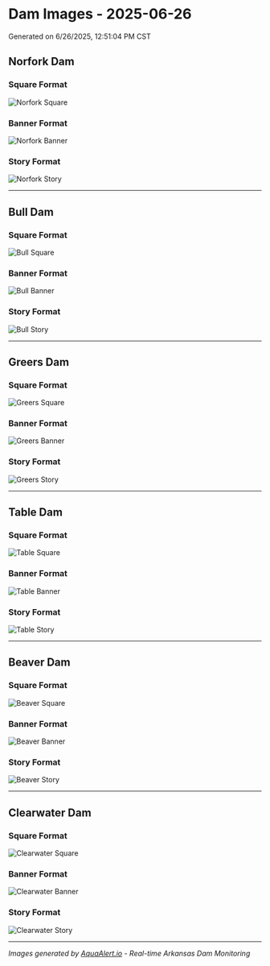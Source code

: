 # Dam Images - 2025-06-26

Generated on 6/26/2025, 12:51:04 PM CST

## Norfork Dam

### Square Format
![Norfork Square](https://raw.githubusercontent.com/lilblessings/dam-images/main/dam-images/2025-06-26/Norfork_enhanced_2025-06-26_square.png)

### Banner Format
![Norfork Banner](https://raw.githubusercontent.com/lilblessings/dam-images/main/dam-images/2025-06-26/Norfork_enhanced_2025-06-26_banner.png)

### Story Format
![Norfork Story](https://raw.githubusercontent.com/lilblessings/dam-images/main/dam-images/2025-06-26/Norfork_enhanced_2025-06-26_story.png)

---

## Bull Dam

### Square Format
![Bull Square](https://raw.githubusercontent.com/lilblessings/dam-images/main/dam-images/2025-06-26/Bull_Shoals_enhanced_2025-06-26_square.png)

### Banner Format
![Bull Banner](https://raw.githubusercontent.com/lilblessings/dam-images/main/dam-images/2025-06-26/Bull_Shoals_enhanced_2025-06-26_banner.png)

### Story Format
![Bull Story](https://raw.githubusercontent.com/lilblessings/dam-images/main/dam-images/2025-06-26/Bull_Shoals_enhanced_2025-06-26_story.png)

---

## Greers Dam

### Square Format
![Greers Square](https://raw.githubusercontent.com/lilblessings/dam-images/main/dam-images/2025-06-26/Greers_Ferry_enhanced_2025-06-26_square.png)

### Banner Format
![Greers Banner](https://raw.githubusercontent.com/lilblessings/dam-images/main/dam-images/2025-06-26/Greers_Ferry_enhanced_2025-06-26_banner.png)

### Story Format
![Greers Story](https://raw.githubusercontent.com/lilblessings/dam-images/main/dam-images/2025-06-26/Greers_Ferry_enhanced_2025-06-26_story.png)

---

## Table Dam

### Square Format
![Table Square](https://raw.githubusercontent.com/lilblessings/dam-images/main/dam-images/2025-06-26/Table_Rock_enhanced_2025-06-26_square.png)

### Banner Format
![Table Banner](https://raw.githubusercontent.com/lilblessings/dam-images/main/dam-images/2025-06-26/Table_Rock_enhanced_2025-06-26_banner.png)

### Story Format
![Table Story](https://raw.githubusercontent.com/lilblessings/dam-images/main/dam-images/2025-06-26/Table_Rock_enhanced_2025-06-26_story.png)

---

## Beaver Dam

### Square Format
![Beaver Square](https://raw.githubusercontent.com/lilblessings/dam-images/main/dam-images/2025-06-26/Beaver_enhanced_2025-06-26_square.png)

### Banner Format
![Beaver Banner](https://raw.githubusercontent.com/lilblessings/dam-images/main/dam-images/2025-06-26/Beaver_enhanced_2025-06-26_banner.png)

### Story Format
![Beaver Story](https://raw.githubusercontent.com/lilblessings/dam-images/main/dam-images/2025-06-26/Beaver_enhanced_2025-06-26_story.png)

---

## Clearwater Dam

### Square Format
![Clearwater Square](https://raw.githubusercontent.com/lilblessings/dam-images/main/dam-images/2025-06-26/Clearwater_enhanced_2025-06-26_square.png)

### Banner Format
![Clearwater Banner](https://raw.githubusercontent.com/lilblessings/dam-images/main/dam-images/2025-06-26/Clearwater_enhanced_2025-06-26_banner.png)

### Story Format
![Clearwater Story](https://raw.githubusercontent.com/lilblessings/dam-images/main/dam-images/2025-06-26/Clearwater_enhanced_2025-06-26_story.png)

---


*Images generated by [AquaAlert.io](https://www.aqualert.io) - Real-time Arkansas Dam Monitoring*